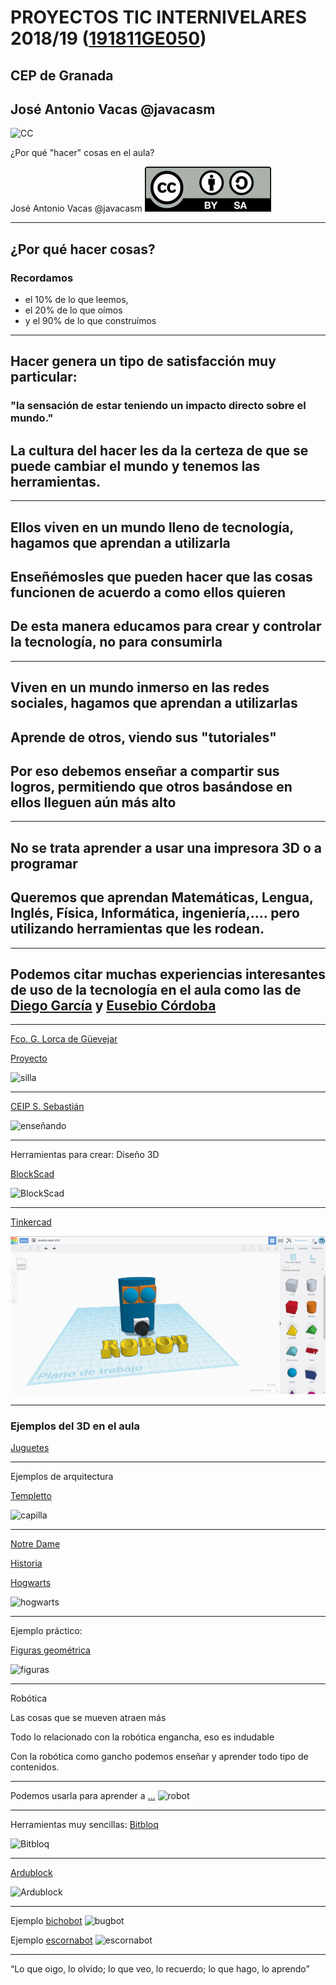 #  PROYECTOS TIC INTERNIVELARES 2018/19 ([191811GE050](https://www.juntadeandalucia.es/educacion/secretariavirtual/consultaCEP/actividad/191811GE050/))

## CEP de Granada

## José Antonio Vacas  @javacasm

![CC](https://licensebuttons.net/l/by-sa/3.0/88x31.png)


¿Por qué "hacer" cosas en el aula?

José Antonio Vacas @javacasm
![CC](https://raw.githubusercontent.com/javacasm/ArduinoAvanzadoDE2017/master/images/Licencia_CC_peque.png)

***

<!-- background: #184bc6 -->
<!-- color: #fff -->
<!-- font: centurygothic -->

## ¿Por qué hacer cosas?

### Recordamos
* el 10% de lo que leemos,
* el 20% de lo que oímos
* y el 90% de lo que construímos

***

<!-- background: #184bc6 -->
<!-- color: #fff -->
<!-- font: centurygothic -->

## Hacer genera un tipo de **satisfacción muy particular**:

### __"la sensación de estar teniendo un impacto directo sobre el mundo."__

## La cultura del hacer les da la certeza de que **se puede cambiar el mundo** y tenemos las herramientas.

***

<!-- background: #184bc6 -->
<!-- color: #fff -->
<!-- font: centurygothic -->

## Ellos viven en un mundo lleno de **tecnología**,  hagamos que aprendan a utilizarla

## Enseñémosles que pueden hacer que las cosas funcionen de acuerdo a como ellos quieren

## De esta manera educamos para **crear y controlar la tecnología**, no para consumirla

***

<!-- background: #184bc6 -->
<!-- color: #fff -->
<!-- font: centurygothic -->

## Viven en un mundo inmerso en las redes sociales, hagamos que aprendan a utilizarlas

## Aprende de otros, viendo sus "tutoriales"

## Por eso debemos enseñar a compartir sus logros, permitiendo que otros basándose en ellos **lleguen aún más alto**

***

<!-- background: #184bc6 -->
<!-- color: #fff -->
<!-- font: centurygothic -->

## No se trata aprender a usar una impresora 3D o a programar

## Queremos que aprendan Matemáticas, Lengua, Inglés, Física, Informática, ingeniería,....  pero utilizando **herramientas que les rodean**.

***

<!-- background: #184bc6 -->
<!-- color: #fff -->
<!-- font: centurygothic -->

## Podemos citar muchas experiencias interesantes de uso de la tecnología en el aula como las de [Diego García](https://unblogfantasticoenguevejar.blogspot.com.es/) y [Eusebio Córdoba](http://tercero.ceipsansebastian.net/)

***

<!-- background: #184bc6 -->
<!-- color: #fff -->
<!-- font: centurygothic -->

[Fco. G. Lorca de Güevejar](https://twitter.com/FGuevejar/status/844894944879935488)

[Proyecto](http://animals3d.blogspot.com.es/2017/03/silla-para-perro-impresa-en-3d.html)

![silla](https://2.bp.blogspot.com/-jEDmHHTCny4/WLoGeFYyVxI/AAAAAAAABfQ/KXMtnDGJflYOGpoTP78cHX9SOTau1OcQgCLcB/s1600/FullSizeRender.jpg)

***

<!-- background: #184bc6 -->
<!-- color: #fff -->
<!-- font: centurygothic -->


[CEIP S. Sebastián](https://twitter.com/ceipsnsebastian/status/845212030013493248)

![enseñando](https://pbs.twimg.com/media/C7rL2NWXwAEWDS7.jpg)

***

<!-- background: #184bc6 -->
<!-- color: #fff -->
<!-- font: centurygothic -->
Herramientas para crear: Diseño 3D

[BlockScad](https://www.blockscad3d.com/)

![BlockScad](https://d2.alternativeto.net/dist/s/blockscad_212565_full.png?format=jpg&width=1200&height=1200&mode=crop&upscale=false)

***

<!-- background: #184bc6 -->
<!-- color: #fff -->
<!-- font: centurygothic -->
[Tinkercad](https://www.tinkercad.com)

![diseño](https://github.com/javacasm/ClasesPrimariaTech/raw/master/images/mandoRobot_3D.png)

***

<!-- background: #184bc6 -->
<!-- color: #fff -->
<!-- font: centurygothic -->

### Ejemplos del 3D en el aula

[Juguetes](https://github.com/javacasm/Tecnologia-Educativa/blob/master/juguetes.md)

***

<!-- background: #184bc6 -->
<!-- color: #fff -->
<!-- font: centurygothic -->

Ejemplos de arquitectura

[Templetto](http://www.thingiverse.com/thing:968928)

![capilla](http://thingiverse-production-new.s3.amazonaws.com/renders/c3/b5/ac/f0/3c/Pic_01_preview_featured.jpg)

***

<!-- background: #184bc6 -->
<!-- color: #fff -->
<!-- font: centurygothic -->
[Notre Dame](https://twitter.com/manureinosa/status/840472298331222016)

[Historia](https://twitter.com/manureinosa/status/841369373260537857)

[Hogwarts](http://www.thingiverse.com/thing:1369458/apps)

![hogwarts](http://thingiverse-production-new.s3.amazonaws.com/renders/07/b3/fe/9b/f6/bebea283710a363a7080d849d7d9f468_preview_featured.JPG)

***

<!-- background: #184bc6 -->
<!-- color: #fff -->
<!-- font: centurygothic -->
Ejemplo práctico:

[Figuras geométrica](http://www.thingiverse.com/javacasm/collections/figuras-geometricas)

![figuras](http://thingiverse-production-new.s3.amazonaws.com/renders/ca/20/46/b6/76/SAM_0732_preview_featured.JPG)

***

<!-- background: #184bc6 -->
<!-- color: #fff -->
<!-- font: centurygothic -->

Robótica

Las cosas que se mueven atraen más

Todo lo relacionado con la robótica engancha,  eso es indudable

Con la robótica como gancho podemos enseñar y aprender todo tipo de contenidos.

***

<!-- background: #184bc6 -->
<!-- color: #fff -->
<!-- font: centurygothic -->

Podemos usarla para aprender a [...](./desarrollo.md)
![robot](https://pbs.twimg.com/media/C7oWc2lW4AA_-p6.jpg)

***

<!-- background: #184bc6 -->
<!-- color: #fff -->
<!-- font: centurygothic -->

Herramientas muy sencillas: [Bitbloq](http://bitbloq.bq.com)

![Bitbloq](http://www.untipodigital.com/wp-content/uploads/2016/04/Bitbloq-V2_03.jpg)

***

<!-- background: #184bc6 -->
<!-- color: #fff -->
<!-- font: centurygothic -->
[Ardublock](http://blog.ardublock.com)

![Ardublock](http://blog.ardublock.com/wp-content/uploads/2014/07/untitled6.jpg)

***

<!-- background: #184bc6 -->
<!-- color: #fff -->
<!-- font: centurygothic -->

Ejemplo [bichobot](./bichobot.md)
![bugbot](https://encrypted-tbn0.gstatic.com/images?q=tbn:ANd9GcSuxblcckhyzet4KvzZNuIBrK_K_nmkJH0A9LjNXRdGz7ZItrEkYA)

Ejemplo [escornabot](./escornabot.md)
![escornabot](http://www.edu.xunta.gal/centros/ceipderebordans/system/files/u8/11111.png)

***

<!-- background: #184bc6 -->
<!-- color: #fff -->
<!-- font: centurygothic -->

“Lo que oigo, lo olvido; lo que veo, lo recuerdo; lo que hago, lo aprendo”

